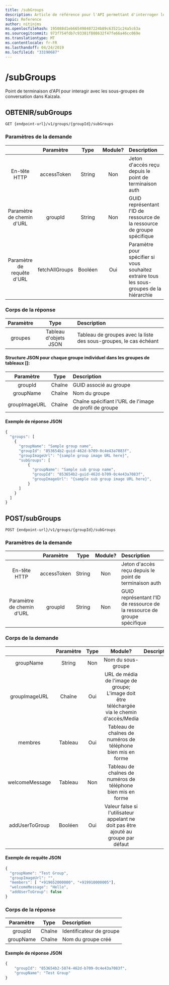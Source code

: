 ```yaml
---
title: /subGroups
description: Article de référence pour l'API permettant d'interroger les données de sous-groupe
topic: Reference
author: nitinjms
ms.openlocfilehash: 195088d1eb665498407224b89c63521c24a5c63a
ms.sourcegitcommit: 973f754fdb7c93381f808632f47fe66a46cc069e
ms.translationtype: MT
ms.contentlocale: fr-FR
ms.lasthandoff: 04/24/2019
ms.locfileid: "33190687"
---
```

# <a name="subgroups"></a>/subGroups
Point de terminaison d'API pour interagir avec les sous-groupes de conversation dans Kaizala.

## <a name="get-subgroups"></a>OBTENIR/subGroups

    GET {endpoint-url}/v1/groups/{groupId}/subGroups

### <a name="request-parameters"></a>Paramètres de la demande

|  | Paramètre | Type | Module? | Description |
| :---: | :---: | :---: | :---: | :--- |
| En-tête HTTP | accessToken | String | Non | Jeton d'accès reçu depuis le point de terminaison auth |
| Paramètre de chemin d'URL | groupId | String | Non | GUID représentant l'ID de ressource de la ressource de groupe spécifique |
| Paramètre de requête d'URL | fetchAllGroups | Booléen | Oui | Paramètre pour spécifier si vous souhaitez extraire tous les sous-groupes de la hiérarchie |

### <a name="response-body"></a>Corps de la réponse

| Paramètre | Type | Description |
| :---: | :---: | :--- |
| groupes | Tableau d'objets JSON | Tableau de groupes avec la liste des sous-groupes, le cas échéant |

####  <a name="json-structure-for-each-individual-group-in-the-array-groups"></a>Structure JSON pour chaque groupe individuel dans les groupes de tableaux []:

| Paramètre | Type | Description |
| :---: | :---: | :--- |
| groupId | Chaîne | GUID associé au groupe |
| groupName | Chaîne | Nom du groupe |
| groupImageURL | Chaîne | Chaîne spécifiant l'URL de l'image de profil de groupe |

#### <a name="sample-json-response"></a>Exemple de réponse JSON

```javascript
{
  "groups": [
    {
      "groupName": "Sample group name",
      "groupId": "853654b2-guid-462d-b709-0c4e43a7083f",
      "groupImageUrl": "{sample group image URL here}",
      "subGroups": [
          {
            "groupName": "Sample sub group name",
            "groupId": "853654b2-guid-462d-b709-0c4e43a7083f",
            "groupImageUrl": "{sample sub group image URL here}",
          }
      ]
    }
  ]
}
```

## <a name="post-subgroups"></a>POST/subGroups

    POST {endpoint-url}/v1/groups/{groupId}/subGroups

### <a name="request-parameters"></a>Paramètres de la demande

|  | Paramètre | Type | Module? | Description |
| :---: | :---: | :---: | :---: | :--- |
| En-tête HTTP | accessToken | String | Non | Jeton d'accès reçu depuis le point de terminaison auth |
| Paramètre de chemin d'URL | groupId | String | Non | GUID représentant l'ID de ressource de la ressource de groupe spécifique |

### <a name="request-body"></a>Corps de la demande

|  | Paramètre | Type | Module? | Description |
| :---: | :---: | :---: | :---: | :--- |
| groupName | String | Non | Nom du sous-groupe |
| groupImageURL | Chaîne | Oui | URL de média de l'image de groupe; L'image doit être téléchargée via le chemin d'accès/Media |
| membres | Tableau | Oui | Tableau de chaînes de numéros de téléphone bien mis en forme |
| welcomeMessage | Tableau | Non | Tableau de chaînes de numéros de téléphone bien mis en forme  |
| addUserToGroup | Booléen | Oui | Valeur false si l'utilisateur appelant ne doit pas être ajouté au groupe par défaut  |


#### <a name="sample-json-request"></a>Exemple de requête JSON

```javascript
{
  "groupName": "Test Group",
  "groupImageUrl": "",
  "members": [ "+919652000000", "+919910000005"],
  "welcomeMessage": "Hello",
  "addUserToGroup": false
}
```

### <a name="response-body"></a>Corps de la réponse

| Paramètre | Type | Description |
| :---: | :---: | :--- |
| groupId | Chaîne | Identificateur de groupe |
| groupName | Chaîne | Nom du groupe créé |


#### <a name="sample-json-response"></a>Exemple de réponse JSON

```javascript
{
    "groupId": "853654b2-5874-462d-b709-0c4e43a7083f",
    "groupName": "Test Group"
}
```
